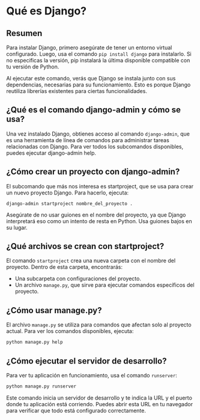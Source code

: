 # Qué es Django?

## Resumen

Para instalar Django, primero asegúrate de tener un entorno virtual configurado. Luego, usa el comando `pip install django` para instalarlo. Si no especificas la versión, pip instalará la última disponible compatible con tu versión de Python.

Al ejecutar este comando, verás que Django se instala junto con sus dependencias, necesarias para su funcionamiento. Esto es porque Django reutiliza librerías existentes para ciertas funcionalidades.

## ¿Qué es el comando django-admin y cómo se usa?

Una vez instalado Django, obtienes acceso al comando `django-admin`, que es una herramienta de línea de comandos para administrar tareas relacionadas con Django. Para ver todos los subcomandos disponibles, puedes ejecutar django-admin help.

## ¿Cómo crear un proyecto con django-admin?

El subcomando que más nos interesa es startproject, que se usa para crear un nuevo proyecto Django. Para hacerlo, ejecuta:

`django-admin startproject nombre_del_proyecto .`

Asegúrate de no usar guiones en el nombre del proyecto, ya que Django interpretará eso como un intento de resta en Python. Usa guiones bajos en su lugar.

## ¿Qué archivos se crean con startproject?

El comando `startproject` crea una nueva carpeta con el nombre del proyecto. Dentro de esta carpeta, encontrarás:

* Una subcarpeta con configuraciones del proyecto.
* Un archivo `manage.py`, que sirve para ejecutar comandos específicos del proyecto.

## ¿Cómo usar manage.py?

El archivo `manage.py` se utiliza para comandos que afectan solo al proyecto actual. Para ver los comandos disponibles, ejecuta:

```bash
python manage.py help
```

## ¿Cómo ejecutar el servidor de desarrollo?

Para ver tu aplicación en funcionamiento, usa el comando `runserver`:

```bash
python manage.py runserver
```

Este comando inicia un servidor de desarrollo y te indica la URL y el puerto donde tu aplicación está corriendo. Puedes abrir esta URL en tu navegador para verificar que todo está configurado correctamente.